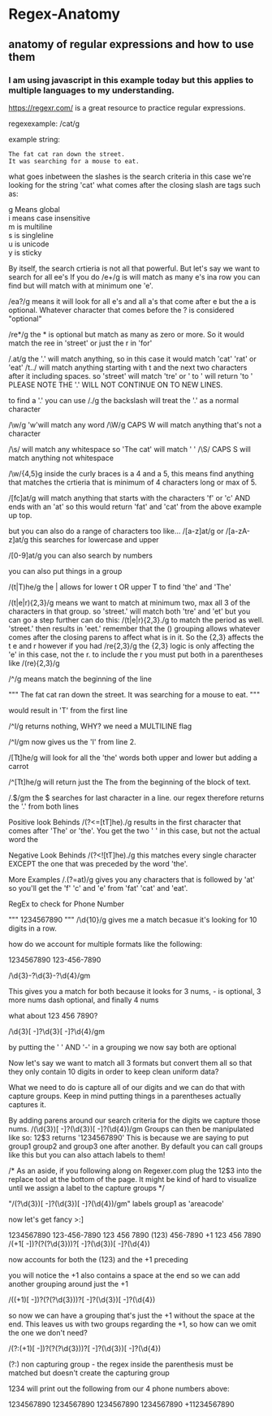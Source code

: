 # Regex-Anatomy
## anatomy of regular expressions and how to use them
### I am using javascript in this example today but this applies to multiple languages to my understanding.

https://regexr.com/ is a great resource to practice regular expressions.

regexexample: /cat/g

example string: 
```
The fat cat ran down the street.
It was searching for a mouse to eat.
```
what goes inbetween the slashes is the search criteria
in this case we're looking for the string 'cat'
what comes after the closing slash are tags such as:

g Means global  
i means case insensitive  
m is multiline  
s is singleline  
u is unicode  
y is sticky

By itself, the search crtieria is not all that powerful.
But let's say we want to search for all ee's
If you do /e+/g is will match as many e's ina row you can find but will match with at minimum one 'e'.

/ea?/g means it will look for all e's and all a's that come after e but the a is optional.
Whatever character that comes before the ? is considered "optional"

/re*/g the * is optional but match as many as zero or more. So it would match the ree in 'street' or just the r in 'for'

/.at/g  the '.' will match anything, so in this case it would match 'cat' 'rat' or 'eat'
/t../ will match anything starting with t and the next two characters after it including spaces. so 'street' will match 'tre' or ' to ' will return 'to '
PLEASE NOTE THE '.' WILL NOT CONTINUE ON TO NEW LINES.

to find a '.' you can use /\./g the backslash will treat the '.' as a normal character

/\w/g 'w'will match any word
/\W/g CAPS W will match anything that's not a character

/\s/ will match any whitespace so 'The cat' will match ' '
/\S/ CAPS S will match anything not whitespace

/\w/{4,5}g inside the curly braces is a 4 and a 5, this means find anything that matches the crtieria that is minimum of 4 characters long or max of 5.

/[fc]at/g will match anything that starts with the characters 'f' or 'c' AND ends with an 'at' so this would return 'fat' and 'cat' from the above example up top.

but you can also do a range of characters too like...
/[a-z]at/g
or
/[a-zA-z]at/g this searches for lowercase and upper

/[0-9]at/g you can also search by numbers

you can also put things in a group

/(t|T)he/g the | allows for lower t OR upper T to find 'the' and 'The'

/(t|e|r){2,3}/g means we want to match at minimum two, max all 3 of the characters in that group. so 'street.' will match both 'tre' and 'et'
but you can go a step further can do this:
/(t|e|r){2,3}\./g to match the period as well. 'street.' then results in 'eet.'
remember that the () grouping allows whatever comes after the closing parens to affect what is in it. So the {2,3} affects the t e and r
however if you had
/re{2,3}/g the {2,3} logic is only affecting the 'e' in this case, not the r. to include the r you must put both in a parentheses like
/(re){2,3}/g

/^/g means match the beginning of the line

"""
The fat cat ran down the street.
It was searching for a mouse to eat.
"""

would result in 'T' from the first line

/^I/g returns nothing, WHY? we need a MULTILINE flag

/^I/gm now gives us the 'I' from line 2.

/[Tt]he/g will look for all the 'the' words both upper and lower but adding a carrot

/^[Tt]he/g will return just the The from the beginning of the block of text.

/\.$/gm the $ searches for last character in a line. our regex therefore returns the '.' from both lines

Positive look Behinds
/(?<=[tT]he)./g results in the first character that comes after 'The' or 'the'. You get the two ' ' in this case, but not the actual word the

Negative Look Behinds
/(?<![tT]he)./g this matches every single character EXCEPT the one that was preceded by the word 'the'.

More Examples
/.(?=at)/g gives you any characters that is followed by 'at' so you'll get the 'f' 'c' and 'e' from 'fat' 'cat' and 'eat'.


RegEx to check for Phone Number

"""
1234567890
"""
/\d{10}/g gives me a match becasue it's looking for 10 digits in a row.

how do we account for multiple formats like the following:

1234567890
123-456-7890

/\d{3}-?\d{3}-?\d{4}/gm

This gives you a match for both because it looks for 3 nums, - is optional, 3 more nums dash optional, and finally 4 nums

what about
123 456 7890?

/\d{3}[ -]?\d{3}[ -]?\d{4}/gm

by putting the ' ' AND '-' in a grouping we now say both are optional

Now let's say we want to match all 3 formats but convert them all so that they only contain 10 digits in order to keep clean uniform data?

What we need to do is capture all of our digits and we can do that with capture groups. Keep in mind putting things in a parentheses actually captures it.

By adding parens around our search criteria for the digits we capture those nums.
/(\d{3})[ -]?(\d{3})[ -]?(\d{4})/gm
Groups can then be manipulated like so:
$1$2$3 returns '1234567890'
This is because we are saying to put group1 group2 and group3 one after another.
By default you can call groups like this but you can also attach labels to them!

/* As an aside, if you following along on Regexer.com plug the $1$2$3 into the replace tool at the bottom of the page. It might be kind of hard to visualize until we assign a label to the capture groups */

"/(?<areacode>\d{3})[ -]?(\d{3})[ -]?(\d{4})/gm"
labels group1 as 'areacode'

now let's get fancy >:]

1234567890
123-456-7890
123 456 7890
(123) 456-7890
+1 123 456 7890
/(\+1[ -])?\(?(?<areacode>\d{3})\)?[ -]?(\d{3})[ -]?(\d{4})

now accounts for both the (123) and the +1 preceding

you will notice the +1 also contains a space at the end so we can add another grouping around just the +1

/((\+1)[ -])?\(?(?<areacode>\d{3})\)?[ -]?(\d{3})[ -]?(\d{4})

so now we can have a grouping that's just the +1 without the space at the end.
This leaves us with two groups regarding the +1, so how can we omit the one we don't need?

/(?:(\+1)[ -])?\(?(?<areacode>\d{3})\)?[ -]?(\d{3})[ -]?(\d{4})

(?:) non capturing group - the regex inside the parenthesis must be matched but doesn't create the capturing group

$1$2$3$4 will print out the following from our 4 phone numbers above:

1234567890
1234567890
1234567890
1234567890
+11234567890





 





